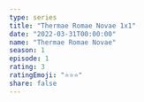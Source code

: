 ```yaml
--- 
type: series 
title: "Thermae Romae Novae 1x1" 
date: "2022-03-31T00:00:00" 
name: "Thermae Romae Novae" 
season: 1 
episode: 1 
rating: 3 
ratingEmoji: "⭐️⭐️⭐️" 
share: false 
---
```

